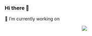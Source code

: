 ### Hi there 👋

🔭 I’m currently working on

<p align="center">
  <img src="https://github.com/OnnaMcadva/42_Prague_ft_printf/assets/94723781/9cc05ee6-80b3-4652-9718-54aa0808c53e">
</p>

<!--
**OnnaMcadva/OnnaMcadva** is a ✨ _special_ ✨ repository because its `README.md` (this file) appears on your GitHub profile.

Here are some ideas to get you started:

- 🔭 I’m currently working on ...
- 🌱 I’m currently learning ...
- 👯 I’m looking to collaborate on ...
- 🤔 I’m looking for help with ...
- 💬 Ask me about ...
- 📫 How to reach me: ...
- 😄 Pronouns: ...
- ⚡ Fun fact: ...
-->
